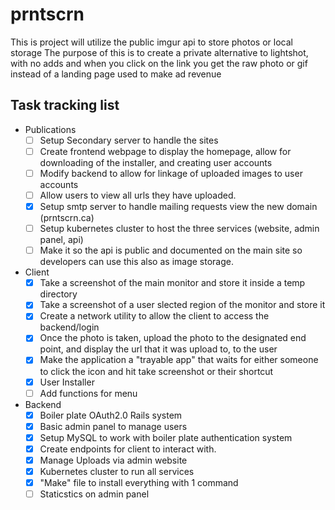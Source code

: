 # prntscrn
This is project will utilize the public imgur api to store photos or local storage
The purpose of this is to create a private alternative to lightshot, with no adds and when you click on the link you get the raw photo or gif instead of a landing page used to make ad revenue

## Task tracking list
- Publications
  - [ ] Setup Secondary server to handle the sites
  - [ ] Create frontend webpage to display the homepage, allow for downloading of the installer, and creating user accounts
  - [ ] Modify backend to allow for linkage of uploaded images to user accounts
  - [ ] Allow users to view all urls they have uploaded.
  - [X] Setup smtp server to handle mailing requests view the new domain (prntscrn.ca)
  - [ ] Setup kubernetes cluster to host the three services (website, admin panel, api)
  - [ ] Make it so the api is public and documented on the main site so developers can use this also as image storage.

- Client
  - [X] Take a screenshot of the main monitor and store it inside a temp directory
  - [X] Take a screenshot of a user slected region of the monitor and store it
  - [X] Create a network utility to allow the client to access the backend/login
  - [X] Once the photo is taken, upload the photo to the designated end point, and display the url that it was upload to, to the user
  - [x] Make the application a "trayable app" that waits for either someone to click the icon and hit take screenshot or their shortcut
  - [x] User Installer
  - [ ] Add functions for menu 
- Backend
  - [X] Boiler plate OAuth2.0 Rails system
  - [X] Basic admin panel to manage users
  - [X] Setup MySQL to work with boiler plate authentication system
  - [X] Create endpoints for client to interact with.
  - [X] Manage Uploads via admin website
  - [X] Kubernetes cluster to run all services
  - [X] "Make" file to install everything with 1 command
  - [ ] Staticstics on admin panel
